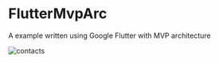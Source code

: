 # FlutterMvpArc

A example written using Google Flutter with MVP architecture

![contacts](http://muhao.qiniudn.com/contacts.gif)